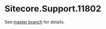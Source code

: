 # Sitecore.Support.11802

See [master branch](https://github.com/sitecoresupport/Sitecore.Support.11802) for details.